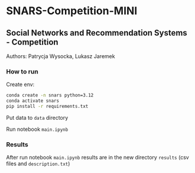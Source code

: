 # SNARS-Competition-MINI
## Social Networks and Recommendation Systems - Competition

Authors: Patrycja Wysocka, Lukasz Jaremek


### How to run
Create env:
```sh
conda create -n snars python=3.12
conda activate snars
pip install -r requirements.txt
```

Put data to `data` directory

Run notebook `main.ipynb`


### Results
After run notebook `main.ipynb` results are in the new directory `results` (csv files and `description.txt`)
